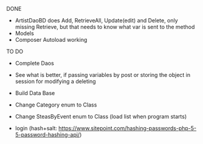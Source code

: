DONE

- ArtistDaoBD does Add, RetrieveAll, Update(edit) and Delete, only missing Retrieve, but that needs to know what var is sent to the method
- Models
- Composer Autoload working

TO DO

- Complete Daos
- See what is better, if passing variables by post or storing the object in session for modifying a deleting
- Build Data Base

- Change Category enum to Class
- Change SteasByEvent enum to Class (load list when program starts)

- login (hash+salt: https://www.sitepoint.com/hashing-passwords-php-5-5-password-hashing-api/)

 
